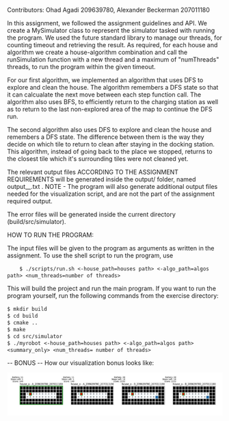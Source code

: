 Contributors: Ohad Agadi 209639780, Alexander Beckerman 207011180 



In this assignment, we followed the assignment guidelines and API. We create a MySimulator class to represent the simulator tasked with running the program. We used the future standard library to manage our threads, for counting timeout and retrieving the result. As required, for each house and algorithm we create a house-algorithm combination and call the runSimulation function with a new thread and a maximum of "numThreads" threads, to run the program within the given timeout.

For our first algorithm, we implemented an algorithm that uses DFS to explore and clean the house. The algorithm remembers a DFS state so that it can calcualate the next move between each step function call. The algorithm also uses BFS, to efficiently return to the charging station as well as to return to the last non-explored area of the map to continue the DFS run.

The second algorithm also uses DFS to explore and clean the house and remembers a DFS state. The difference between them is the way they decide on which tile to return to clean after staying in the docking station. This algorithm, instead of going back to the place we stopped, returns to the closest tile which it's surrounding tiles were not cleaned yet.

The relevant output files ACCORDING TO THE ASSIGNMENT REQUIREMENTS will be generated inside the output/ folder, named output_<house file name>_<algo file name>.txt . NOTE - The program will also generate additional output files needed for the visualization script, and are not the part of the assignment required output. 

The error files will be generated inside the current directory (build/src/simulator).


HOW TO RUN THE PROGRAM:

The input files will be given to the program as arguments as written in the assignment. To use the shell script to run the program, use 
~~~~~~~~~~~~~
    $ ./scripts/run.sh <-house_path=houses path> <-algo_path=algos path> <num_threads=number of threads>
~~~~~~~~~~~~~
This will build the project and run the main program. If you want to run the program yourself, run the following commands from the exercise directory:
~~~~~~~~~~~~~
$ mkdir build
$ cd build
$ cmake ..
$ make
$ cd src/simulator
$ ./myrobot <-house_path=houses path> <-algo_path=algos path> <summary_only> <num_threads= number of threads>
~~~~~~~~~~~~~
-- BONUS -- 
How our visualization bonus looks like:

![Alt text](visualize_map.JPG "Visualization of 4 algos on one house")
